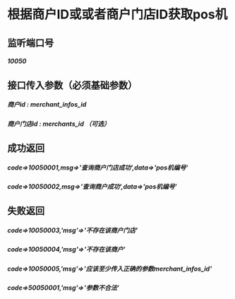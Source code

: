 # 根据商户ID或或者商户门店ID获取pos机
## 监听端口号
##### *10050*
## 接口传入参数（必须基础参数）
##### **商户id** : *merchant_infos_id*
##### **商户门店id** : *merchants_id* （可选）

 
## 成功返回
##### **code=>10050001,msg=>'查询商户门店成功',data=>'pos机编号'**
##### **code=>10050002,msg=>'查询商户成功',data=>'pos机编号'**

## 失败返回
##### **code=>10050003,'msg'=>'不存在该商户门店'**
##### **code=>10050004,'msg'=>'不存在该商户'**
##### **code=>10050005,'msg'=>'应该至少传入正确的参数merchant_infos_id'**
##### **code=>50050001,'msg'=>'参数不合法'**
